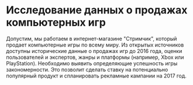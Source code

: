 # Исследование данных о продажах компьютерных игр
Допустим, мы работаем в интернет-магазине "Стримчик", который продает компьютерные игры по всему миру. Из открытых источников доступны исторические данные о продажах игр до 2016 года, оценки пользователей и экспертов, жанры и платформы (например, Xbox или PlayStation). Необходимо выявить определяющие успешность игры закономерности. Это позволит сделать ставку на потенциально популярный продукт и спланировать рекламные кампании на 2017 год.